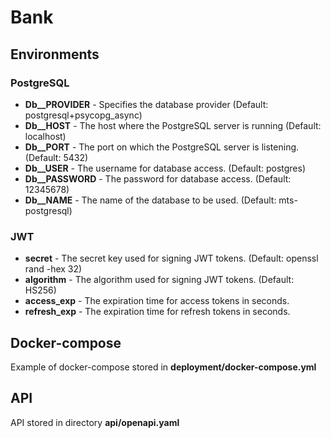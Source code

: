 # Bank
## Environments
### **PostgreSQL**
- **Db__PROVIDER** -  Specifies the database provider (Default: postgresql+psycopg_async)
- **Db__HOST** - The host where the PostgreSQL server is running (Default: localhost)
- **Db__PORT** - The port on which the PostgreSQL server is listening. (Default: 5432)
- **Db__USER** - The username for database access. (Default: postgres)
- **Db__PASSWORD** - The password for database access. (Default: 12345678)
- **Db__NAME** - The name of the database to be used. (Default: mts-postgresql)

### **JWT**
- **secret** - The secret key used for signing JWT tokens. (Default: openssl rand -hex 32)
- **algorithm** - The algorithm used for signing JWT tokens. (Default: HS256)
- **access_exp** - The expiration time for access tokens in seconds.
- **refresh_exp** - The expiration time for refresh tokens in seconds.

## Docker-compose
Example of docker-compose stored in **deployment/docker-compose.yml**
## API
API stored in directory **api/openapi.yaml**
